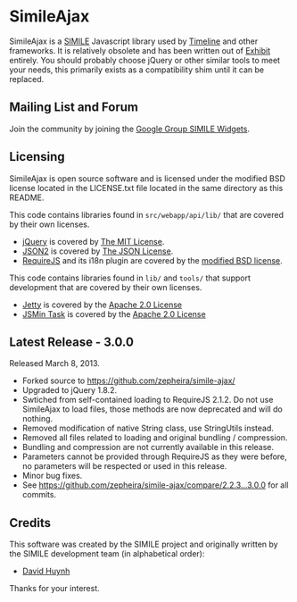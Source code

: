 SimileAjax
==========

SimileAjax is a [SIMILE](http://simile-widgets.org/) Javascript library used by [Timeline](https://github.com/zepheira/timeline/) and other frameworks.  It is relatively obsolete and has been written out of [Exhibit](https://github.com/zepheira/exhibit3/) entirely.  You should probably choose jQuery or other similar tools to meet your needs, this primarily exists as a compatibility shim until it can be replaced.
  
Mailing List and Forum
----------------------

Join the community by joining the [Google Group SIMILE Widgets](http://groups.google.com/group/simile-widgets/).
  
Licensing
---------

SimileAjax is open source software and is licensed under the modified BSD license located in the LICENSE.txt file located in the same directory as this README.

This code contains libraries found in `src/webapp/api/lib/` that are covered by their own licenses.

 * [jQuery](http://jquery.com/) is covered by [The MIT License](http://jquery.org/license/).
 * [JSON2](http://www.json.org/) is covered by [The JSON License](http://www.json.org/license.html).
 * [RequireJS](http://requirejs.org/) and its i18n plugin are covered by the [modified BSD license](https://github.com/jrburke/requirejs/blob/master/LICENSE).

This code contains libraries found in `lib/` and `tools/` that support development that are covered by their own licenses.

 * [Jetty](http://jetty.codehaus.org/) is covered by the [Apache 2.0 License](http://jetty.codehaus.org/jetty/license.html)
 * [JSMin Task](https://code.google.com/p/jsmin-ant-task/) is covered by the [Apache 2.0 License](https://www.apache.org/licenses/LICENSE-2.0)

Latest Release - 3.0.0
----------------------

Released March 8, 2013.

 * Forked source to https://github.com/zepheira/simile-ajax/
 * Upgraded to jQuery 1.8.2. 
 * Swtiched from self-contained loading to RequireJS 2.1.2.  Do not use SimileAjax to load files, those methods are now deprecated and will do nothing.
 * Removed modification of native String class, use StringUtils instead.
 * Removed all files related to loading and original bundling / compression.
 * Bundling and compression are not currently available in this release.
 * Parameters cannot be provided through RequireJS as they were before, no parameters will be respected or used in this release.
 * Minor bug fixes.
 * See https://github.com/zepheira/simile-ajax/compare/2.2.3...3.0.0 for all commits.

Credits
-------

This software was created by the SIMILE project and originally written by the SIMILE development team (in alphabetical order):

 * [David Huynh](http://davidhuynh.net)

Thanks for your interest.
